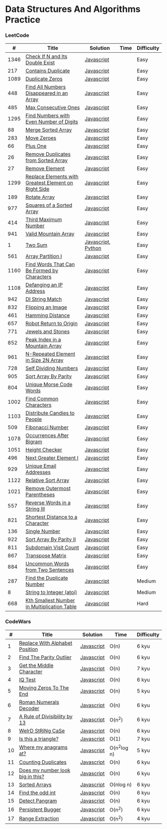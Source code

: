 # Data Structures And Algorithms Practice

### LeetCode

| #    | Title                                                                                                                                       | Solution                                                                                       | Time | Difficulty |
| ---- | ------------------------------------------------------------------------------------------------------------------------------------------- | ---------------------------------------------------------------------------------------------- | ---- | ---------- |
| 1346 | [Check If N and Its Double Exist](https://leetcode.com/problems/check-if-n-and-its-double-exist/)                                           | [Javascript](./leetcode/javascript/arrays/checkIfExist.js)                                     |      | Easy       |
| 217  | [Contains Duplicate](https://leetcode.com/problems/contains-duplicate/)                                                                     | [Javascript](./leetcode/javascript/arrays/containsDuplicate.js)                                |      | Easy       |
| 1089 | [Duplicate Zeros](https://leetcode.com/problems/duplicate-zeros/)                                                                           | [Javascript](./leetcode/javascript/arrays/duplicateZeros.js)                                   |      | Easy       |
| 448  | [Find All Numbers Disappeared in an Array](https://leetcode.com/problems/find-all-numbers-disappeared-in-an-array/)                         | [Javascript](./leetcode/javascript/arrays/findDisappearedNumbers.js)                           |      | Easy       |
| 485  | [Max Consecutive Ones](https://leetcode.com/problems/max-consecutive-ones/)                                                                 | [Javascript](./leetcode/javascript/arrays/findMaxConsecutiveOnes.js)                           |      | Easy       |
| 1295 | [Find Numbers with Even Number of Digits](https://leetcode.com/problems/find-numbers-with-even-number-of-digits/)                           | [Javascript](./leetcode/javascript/arrays/findNumbers.js)                                      |      | Easy       |
| 88   | [Merge Sorted Array](https://leetcode.com/problems/merge-sorted-array/)                                                                     | [Javascript](./leetcode/javascript/arrays/merge.js)                                            |      | Easy       |
| 283  | [Move Zeroes](https://leetcode.com/problems/move-zeroes/)                                                                                   | [Javascript](./leetcode/javascript/arrays/moveZeroes.js)                                       |      | Easy       |
| 66   | [Plus One](https://leetcode.com/problems/plus-one/)                                                                                         | [Javascript](./leetcode/javascript/arrays/plusOne.js)                                          |      | Easy       |
| 26   | [Remove Duplicates from Sorted Array](https://leetcode.com/problems/remove-duplicates-from-sorted-array/)                                   | [Javascript](./leetcode/javascript/arrays/removeDuplicates.js)                                 |      | Easy       |
| 27   | [Remove Element](https://leetcode.com/problems/remove-element/)                                                                             | [Javascript](./leetcode/javascript/arrays/removeElement.js)                                    |      | Easy       |
| 1299 | [Replace Elements with Greatest Element on Right Side](https://leetcode.com/problems/replace-elements-with-greatest-element-on-right-side/) | [Javascript](./leetcode/javascript/arrays/replaceElements.js)                                  |      | Easy       |
| 189  | [Rotate Array](https://leetcode.com/problems/rotate-array/)                                                                                 | [Javascript](./leetcode/javascript/arrays/rotate.js)                                           |      | Easy       |
| 977  | [Squares of a Sorted Array](https://leetcode.com/problems/squares-of-a-sorted-array/)                                                       | [Javascript](./leetcode/javascript/arrays/sortedSquares.js)                                    |      | Easy       |
| 414  | [Third Maximum Number](https://leetcode.com/problems/third-maximum-number/)                                                                 | [Javascript](./leetcode/javascript/arrays/thirdMax.js)                                         |      | Easy       |
| 941  | [Valid Mountain Array](https://leetcode.com/problems/valid-mountain-array/)                                                                 | [Javascript](./leetcode/javascript/arrays/validMountainArray.js)                               |      | Easy       |
| 1    | [Two Sum](https://leetcode.com/problems/two-sum/)                                                                                           | [Javascript](./leetcode/javascript/easy/twoSum.js), [Python](./leetcode/python/easy/twoSum.py) |      | Easy       |
| 561  | [Array Partition I](https://leetcode.com/problems/array-partition-i/)                                                                       | [Javascript](./leetcode/javascript/easy/arrayPairSum.js)                                       |      | Easy       |
| 1160 | [Find Words That Can Be Formed by Characters](https://leetcode.com/problems/find-words-that-can-be-formed-by-characters/)                   | [Javascript](./leetcode/javascript/easy/countCharacters.js)                                    |      | Easy       |
| 1108 | [Defanging an IP Address](https://leetcode.com/problems/defanging-an-ip-address/)                                                           | [Javascript](./leetcode/javascript/easy/defangIPaddr.js)                                       |      | Easy       |
| 942  | [DI String Match](https://leetcode.com/problems/di-string-match/)                                                                           | [Javascript](./leetcode/javascript/easy/diStringMatch.js)                                      |      | Easy       |
| 832  | [Flipping an Image](https://leetcode.com/problems/flipping-an-image/)                                                                       | [Javascript](./leetcode/javascript/easy/flipAndInvertImage.js)                                 |      | Easy       |
| 461  | [Hamming Distance](https://leetcode.com/problems/hamming-distance/)                                                                         | [Javascript](./leetcode/javascript/easy/hammingDistance.js)                                    |      | Easy       |
| 657  | [Robot Return to Origin](https://leetcode.com/problems/robot-return-to-origin/)                                                             | [Javascript](./leetcode/javascript/easy/judgeCircle.js)                                        |      | Easy       |
| 771  | [Jewels and Stones](https://leetcode.com/problems/jewels-and-stones/)                                                                       | [Javascript](./leetcode/javascript/easy/numJewelsInStones.js)                                  |      | Easy       |
| 852  | [Peak Index in a Mountain Array](https://leetcode.com/problems/peak-index-in-a-mountain-array/)                                             | [Javascript](./leetcode/javascript/easy/peakIndexInMountainArray.js)                           |      | Easy       |
| 961  | [N-Repeated Element in Size 2N Array](https://leetcode.com/problems/n-repeated-element-in-size-2n-array/)                                   | [Javascript](./leetcode/javascript/easy/repeatedNTimes.js)                                     |      | Easy       |
| 728  | [Self Dividing Numbers](https://leetcode.com/problems/self-dividing-numbers/)                                                               | [Javascript](./leetcode/javascript/easy/selfDividingNumbers.js)                                |      | Easy       |
| 905  | [Sort Array By Parity](https://leetcode.com/problems/sort-array-by-parity/)                                                                 | [Javascript](./leetcode/javascript/easy/sortArrayByParity.js)                                  |      | Easy       |
| 804  | [Unique Morse Code Words](https://leetcode.com/problems/unique-morse-code-words/)                                                           | [Javascript](./leetcode/javascript/easy/uniqueMorseRepresentations.js)                         |      | Easy       |
| 1002 | [Find Common Characters](https://leetcode.com/problems/find-common-characters/)                                                             | [Javascript](./leetcode/javascript/easy/commonChars.js)                                        |      | Easy       |
| 1103 | [Distribute Candies to People](https://leetcode.com/problems/distribute-candies-to-people/)                                                 | [Javascript](./leetcode/javascript/easy/distributeCandies.js)                                  |      | Easy       |
| 509  | [Fibonacci Number](https://leetcode.com/problems/fibonacci-number/)                                                                         | [Javascript](./leetcode/javascript/easy/fibonacci.js)                                          |      | Easy       |
| 1078 | [Occurrences After Bigram](https://leetcode.com/problems/occurrences-after-bigram/)                                                         | [Javascript](./leetcode/javascript/easy/findOcurrences.js)                                     |      | Easy       |
| 1051 | [Height Checker](https://leetcode.com/problems/height-checker/)                                                                             | [Javascript](./leetcode/javascript/easy/heightChecker.js)                                      |      | Easy       |
| 496  | [Next Greater Element I](https://leetcode.com/problems/next-greater-element-i/)                                                             | [Javascript](./leetcode/javascript/easy/nextGreaterElement.js)                                 |      | Easy       |
| 929  | [Unique Email Addresses](https://leetcode.com/problems/unique-email-addresses/)                                                             | [Javascript](./leetcode/javascript/easy/numUniqueEmails.js)                                    |      | Easy       |
| 1122 | [Relative Sort Array](https://leetcode.com/problems/relative-sort-array/)                                                                   | [Javascript](./leetcode/javascript/easy/relativeSortArray.js)                                  |      | Easy       |
| 1021 | [Remove Outermost Parentheses](https://leetcode.com/problems/remove-outermost-parentheses/)                                                 | [Javascript](./leetcode/javascript/easy/removeOuterParentheses.js)                             |      | Easy       |
| 557  | [Reverse Words in a String III](https://leetcode.com/problems/reverse-words-in-a-string-iii/)                                               | [Javascript](./leetcode/javascript/easy/reverseWords.js)                                       |      | Easy       |
| 821  | [Shortest Distance to a Character](https://leetcode.com/problems/shortest-distance-to-a-character/)                                         | [Javascript](./leetcode/javascript/easy/shortestToChar.js)                                     |      | Easy       |
| 136  | [Single Number](https://leetcode.com/problems/single-number/)                                                                               | [Javascript](./leetcode/javascript/easy/singleNumber.js)                                       |      | Easy       |
| 922  | [Sort Array By Parity II](https://leetcode.com/problems/sort-array-by-parity-ii/)                                                           | [Javascript](./leetcode/javascript/easy/sortArrayByParityII.js)                                |      | Easy       |
| 811  | [Subdomain Visit Count](https://leetcode.com/problems/subdomain-visit-count/)                                                               | [Javascript](./leetcode/javascript/easy/subdomainVisits.js)                                    |      | Easy       |
| 867  | [Transpose Matrix](https://leetcode.com/problems/transpose-matrix/)                                                                         | [Javascript](./leetcode/javascript/easy/transpose.js)                                          |      | Easy       |
| 884  | [Uncommon Words from Two Sentences](https://leetcode.com/problems/uncommon-words-from-two-sentences/)                                       | [Javascript](./leetcode/javascript/easy/uncommonFromSentences.js)                              |      | Easy       |
| 287  | [Find the Duplicate Number](https://leetcode.com/problems/find-the-duplicate-number/)                                                       | [Javascript](./leetcode/javascript/medium/findDuplicate.js)                                    |      | Medium     |
| 8    | [String to Integer (atoi)](https://leetcode.com/problems/string-to-integer-atoi/)                                                           | [Javascript](./leetcode/javascript/medium/stringToInteger.js)                                  |      | Medium     |
| 668  | [Kth Smallest Number in Multiplication Table](https://leetcode.com/problems/kth-smallest-number-in-multiplication-table/)                   | [Javascript](./leetcode/javascript/hard/findKthNumber.js)                                      |      | Hard       |

### CodeWars

| #   | Title                                                                                      | Solution                                                         | Time                  | Difficulty |
| --- | ------------------------------------------------------------------------------------------ | ---------------------------------------------------------------- | --------------------- | ---------- |
| 1   | [Replace With Alphabet Position](https://www.codewars.com/kata/546f922b54af40e1e90001da)   | [Javascript](./codewars/javascript/easy/alphabet.js)             | O(n)                  | 6 kyu      |
| 2   | [Find The Parity Outlier](https://www.codewars.com/kata/5526fc09a1bbd946250002dc)          | [Javascript](./codewars/javascript/easy/findOutlier.js)          | O(n)                  | 6 kyu      |
| 3   | [Get the Middle Character](https://www.codewars.com/kata/56747fd5cb988479af000028)         | [Javascript](./codewars/javascript/easy/getMiddle.js)            | O(n)                  | 7 kyu      |
| 4   | [IQ Test](https://www.codewars.com/kata/552c028c030765286c00007d)                          | [Javascript](./codewars/javascript/easy/iqTest.js)               | O(n)                  | 6 kyu      |
| 5   | [Moving Zeros To The End](https://www.codewars.com/kata/52597aa56021e91c93000cb0)          | [Javascript](./codewars/javascript/easy/moveZeros.js)            | O(n)                  | 5 kyu      |
| 6   | [Roman Numerals Decoder](https://www.codewars.com/kata/51b6249c4612257ac0000005)           | [Javascript](./codewars/javascript/easy/romanNumbers.js)         | O(n)                  | 6 kyu      |
| 7   | [A Rule of Divisibility by 13](https://www.codewars.com/kata/564057bc348c7200bd0000ff)     | [Javascript](./codewars/javascript/easy/thirt.js)                | O(n<sup>2</sup>)      | 6 kyu      |
| 8   | [WeIrD StRiNg CaSe](https://www.codewars.com/kata/52b757663a95b11b3d00062d)                | [Javascript](./codewars/javascript/easy/toWeirdCase.js)          | O(n)                  | 6 kyu      |
| 9   | [Is this a triangle?](https://www.codewars.com/kata/56606694ec01347ce800001b)              | [Javascript](./codewars/javascript/easy/triangle.js)             | O(1)                  | 7 kyu      |
| 10  | [Where my anagrams at?](https://www.codewars.com/kata/523a86aa4230ebb5420001e1)            | [Javascript](./codewars/javascript/medium/anagram.js)            | O(n<sup>2</sup>log n) | 5 kyu      |
| 11  | [Counting Duplicates](https://www.codewars.com/kata/54bf1c2cd5b56cc47f0007a1)              | [Javascript](./codewars/javascript/medium/duplicateCount.js)     | O(n)                  | 6 kyu      |
| 12  | [Does my number look big in this?](https://www.codewars.com/kata/5287e858c6b5a9678200083c) | [Javascript](./codewars/javascript/medium/narcissisticNumber.js) | O(n)                  | 6 kyu      |
| 13  | [Sorted Arrays](https://www.codewars.com/kata/56f2d43fe40b70a442000f26)                    | [Javascript](./codewars/javascript/medium/sortedArrays.js)       | O(nlog n)             | 6 kyu      |
| 14  | [Find the odd int](https://www.codewars.com/kata/54da5a58ea159efa38000836)                 | [Javascript](./codewars/javascript/medium/oddNumber.js)          | O(n)                  | 6 kyu      |
| 15  | [Detect Pangram](https://www.codewars.com/kata/545cedaa9943f7fe7b000048)                   | [Javascript](./codewars/javascript/medium/pangram.js)            | O(n)                  | 6 kyu      |
| 16  | [Persistent Bugger](https://www.codewars.com/kata/55bf01e5a717a0d57e0000ec)                | [Javascript](./codewars/javascript/medium/persistenceNum.js)     | O(n<sup>2</sup>)      | 6 kyu      |
| 17  | [Range Extraction](https://www.codewars.com/kata/51ba717bb08c1cd60f00002f)                 | [Javascript](./codewars/javascript/medium/rangeExtraction.js)    | O(n<sup>2</sup>)      | 4 kyu      |
